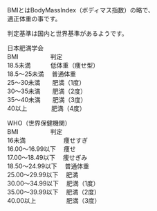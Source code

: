 BMIとはBodyMassIndex（ボディマス指数）の略で、    
適正体重の事です。

判定基準は国内と世界基準があるようです。  

日本肥満学会  
BMI　　　　　	判定  
18.5未満　　　	低体重（痩せ型）　  
18.5〜25未満　 普通体重  
25〜30未満　　肥満（1度）  
30〜35未満　　肥満（2度）  
35〜40未満　　肥満（3度）  
40以上　　　　肥満（4度）  

WHO（世界保健機関）  
BMI　　　　　	判定  
16未満　　　　　　 痩せすぎ  
16.00〜16.99以下　	 痩せ  
17.00〜18.49以下　	 痩せぎみ  
18.50〜24.99以下　	 普通体重  
25.00〜29.99以下　	 肥満  
30.00〜34.99以下　	 肥満（1度）   
35.00〜39.99以下　	 肥満（2度）  
40.00以上　　　　　肥満（3度）
